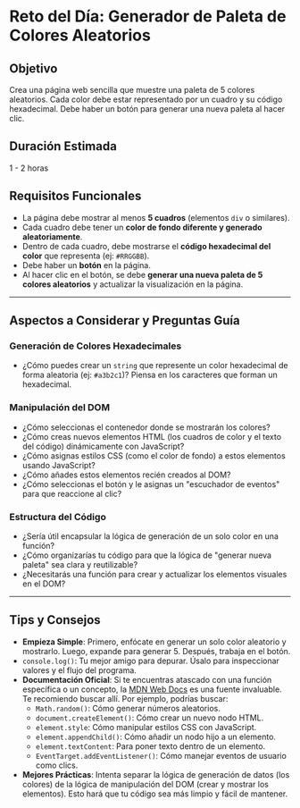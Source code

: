 # Reto del Día: Generador de Paleta de Colores Aleatorios

## Objetivo

Crea una página web sencilla que muestre una paleta de 5 colores aleatorios. Cada color debe estar representado por un cuadro y su código hexadecimal. Debe haber un botón para generar una nueva paleta al hacer clic.

## Duración Estimada

1 - 2 horas

## Requisitos Funcionales

* La página debe mostrar al menos **5 cuadros** (elementos `div` o similares).
* Cada cuadro debe tener un **color de fondo diferente y generado aleatoriamente**.
* Dentro de cada cuadro, debe mostrarse el **código hexadecimal del color** que representa (ej: `#RRGGBB`).
* Debe haber un **botón** en la página.
* Al hacer clic en el botón, se debe **generar una nueva paleta de 5 colores aleatorios** y actualizar la visualización en la página.

---

## Aspectos a Considerar y Preguntas Guía

### Generación de Colores Hexadecimales

* ¿Cómo puedes crear un `string` que represente un color hexadecimal de forma aleatoria (ej: `#a3b2c1`)? Piensa en los caracteres que forman un hexadecimal.

### Manipulación del DOM

* ¿Cómo seleccionas el contenedor donde se mostrarán los colores?
* ¿Cómo creas nuevos elementos HTML (los cuadros de color y el texto del código) dinámicamente con JavaScript?
* ¿Cómo asignas estilos CSS (como el color de fondo) a estos elementos usando JavaScript?
* ¿Cómo añades estos elementos recién creados al DOM?
* ¿Cómo seleccionas el botón y le asignas un "escuchador de eventos" para que reaccione al clic?

### Estructura del Código

* ¿Sería útil encapsular la lógica de generación de un solo color en una función?
* ¿Cómo organizarías tu código para que la lógica de "generar nueva paleta" sea clara y reutilizable?
* ¿Necesitarás una función para crear y actualizar los elementos visuales en el DOM?

---

## Tips y Consejos

* **Empieza Simple**: Primero, enfócate en generar un solo color aleatorio y mostrarlo. Luego, expande para generar 5. Después, trabaja en el botón.
* `console.log()`: Tu mejor amigo para depurar. Úsalo para inspeccionar valores y el flujo del programa.
* **Documentación Oficial**: Si te encuentras atascado con una función específica o un concepto, la [MDN Web Docs](https://developer.mozilla.org/es/) es una fuente invaluable. Te recomiendo buscar allí. Por ejemplo, podrías buscar:
    * `Math.random()`: Cómo generar números aleatorios.
    * `document.createElement()`: Cómo crear un nuevo nodo HTML.
    * `element.style`: Cómo manipular estilos CSS con JavaScript.
    * `element.appendChild()`: Cómo añadir un nodo hijo a un elemento.
    * `element.textContent`: Para poner texto dentro de un elemento.
    * `EventTarget.addEventListener()`: Cómo manejar eventos de usuario como clics.
* **Mejores Prácticas**: Intenta separar la lógica de generación de datos (los colores) de la lógica de manipulación del DOM (crear y mostrar los elementos). Esto hará que tu código sea más limpio y fácil de mantener.
